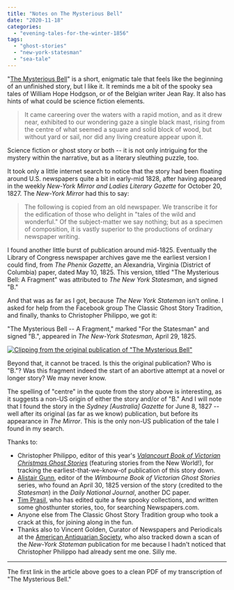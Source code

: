 ```yaml
---
title: "Notes on The Mysterious Bell"
date: "2020-11-18"
categories: 
  - "evening-tales-for-the-winter-1856"
tags: 
  - "ghost-stories"
  - "new-york-statesman"
  - "sea-tale"
---
```


"[The Mysterious Bell](https://darktalessleuth.wordpress.com/wp-content/uploads/2020/11/themysteriousbell.pdf)" is a short, enigmatic tale that feels like the beginning of an unfinished story, but I like it. It reminds me a bit of the spooky sea tales of William Hope Hodgson, or of the Belgian writer Jean Ray. It also has hints of what could be science fiction elements.

> It came careering over the waters with a rapid motion, and as it drew near, exhibited to our wondering gaze a single black mast, rising from the centre of what seemed a square and solid block of wood, but without yard or sail, nor did any living creature appear upon it.

Science fiction or ghost story or both -- it is not only intriguing for the mystery within the narrative, but as a literary sleuthing puzzle, too.

<!--more-->

It took only a little internet search to notice that the story had been floating around U.S. newspapers quite a bit in early-mid 1828, after having appeared in the weekly _New-York Mirror and Ladies Literary Gazette_ for October 20, 1827. The _New-York Mirror_ had this to say:

> The following is copied from an old newspaper. We transcribe it for the edification of those who delight in "tales of the wild and wonderful." Of the subject-matter we say nothing; but as a specimen of composition, it is vastly superior to the productions of ordinary newspaper writing.

I found another little burst of publication around mid-1825. Eventually the Library of Congress newspaper archives gave me the earliest version I could find, from _The Phenix Gazette_, an Alexandria, Virginia (District of Columbia) paper, dated May 10, 1825. This version, titled "The Mysterious Bell: A Fragment" was attributed to _The New York Statesman_, and signed "B."

And that was as far as I got, because _The New York Stateman_ isn't online. I asked for help from the Facebook group The Classic Ghost Story Tradition, and finally, thanks to Christopher Philippo, we got it:

"The Mysterious Bell -- A Fragment," marked "For the Statesman" and signed "B.", appeared in _The New-York Statesman_, April 29, 1825.

[![Clipping from the original publication of "The Mysterious Bell"](http://darktalessleuth.wordpress.com/wp-content/uploads/2020/11/mysteriousbell_clip.png "MysteriousBell_clip.png")](http://darktalessleuth.wordpress.com/wp-content/uploads/2020/11/mysteriousbell_clip.png)

Beyond that, it cannot be traced. Is this the original publication? Who is "B."? Was this fragment indeed the start of an abortive attempt at a novel or longer story? We may never know.

The spelling of "centre" in the quote from the story above is interesting, as it suggests a non-US origin of either the story and/or of "B." And I will note that I found the story in the _Sydney \[Australia\] Gazette_ for June 8, 1827 -- well after its original (as far as we know) publication, but before its appearance in _The Mirror_. This is the only non-US publication of the tale I found in my search.

Thanks to:

- Christopher Philippo, editor of this year's [_Valancourt Book of Victorian Christmas Ghost Stories_](https://www.valancourtbooks.com/the-valancourt-book-of-victorian-christmas-ghost-stories-4.html) (featuring stories from the New World!), for tracking the earliest-that-we-know-of publication of this story down.
- [Alistair Gunn](https://www.amazon.com/kindle-dbs/entity/author/B00LPJ3HV4), editor of the _Wimbourne Book of Victorian Ghost Stories_ series, who found an April 30, 1825 version of the story (credited to the _Statesman_) in the _Daily National Journal_, another DC paper.
- [Tim Prasil](https://brombonesbooks.com/), who has edited quite a few spooky collections, and written some ghosthunter stories, too, for searching Newspapers.com.
- Anyone else from The Classic Ghost Story Tradition group who took a crack at this, for joining along in the fun.
- Thanks also to Vincent Golden, Curator of Newspapers and Periodicals at the [American Antiquarian Society](https://americanantiquarian.org/), who also tracked down a scan of the _New-York Stateman_ publication for me because I hadn't noticed that Christopher Philippo had already sent me one. Silly me.

* * *

The first link in the article above goes to a clean PDF of my transcription of "The Mysterious Bell."
